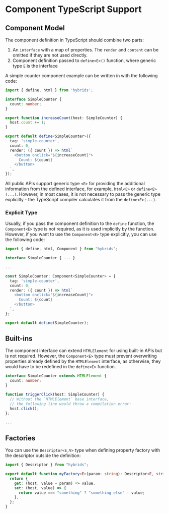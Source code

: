 # Component TypeScript Support

## Component Model

The component definition in TypeScript should combine two parts:

1. An `interface` with a map of properties. The `render` and `content` can be omitted if they are not used directly.
2. Component definition passed to `define<E>()` function, where generic type `E` is the interface

A simple counter component example can be written in with the following code:

```typescript
import { define, html } from 'hybrids';

interface SimpleCounter {
  count: number;
}

export function increaseCount(host: SimpleCounter) {
  host.count += 1;
}

export default define<SimpleCounter>({
  tag: 'simple-counter',
  count: 0,
  render: ({ count }) => html`
    <button onclick="${increaseCount}">
      Count: ${count}
    </button>
  `,
});
```

All public APIs support generic type `<E>` for providing the additional information from the defined interface, for example, `html<E>` or `define<E>(...)`. However, in most cases, it is not necessary to pass the generic type explicitly - the TypeScript compiler calculates it from the `define<E>(...)`.

### Explicit Type

Usually, if you pass the component definition to the `define` function, the `Component<E>` type is not required, as it is used implicitly by the function. However, if you want to use the `Component<E>` type explicitly, you can use the following code:

```typescript
import { define, html, Component } from "hybrids";

interface SimpleCounter { ... }

...

const SimpleCounter: Component<SimpleCounter> = {
  tag: 'simple-counter',
  count: 0,
  render: ({ count }) => html`
    <button onclick="${increaseCount}">
      Count: ${count}
    </button>
  `,
};

export default define(SimpleCounter);
```

## Built-ins

The component interface can extend `HTMLElement` for using built-in APIs but is not required. However, the `Component<E>` type must prevent overwriting properties already defined by the `HTMLElement` interface, as otherwise, they would have to be redefined in the `define<E>` function.

```typescript
interface SimpleCounter extends HTMLElement {
  count: number;
}

function triggerClick(host: SimpleCounter) {
  // Without the `HTMLElement` base interface, 
  // the following line would throw a compilation error:
  host.click();
};

...
```

## Factories

You can use the `Descriptor<E,V>` type when defining property factory with the descriptor outside the definition:

```typescript
import { Descriptor } from "hybrids";

export default function myFactory<E>(param: string): Descriptor<E, string> {
  return {
    get: (host, value = param) => value,
    set: (host, value) => {
      return value === "something" ? "something else" : value;
    },
  };
}
```